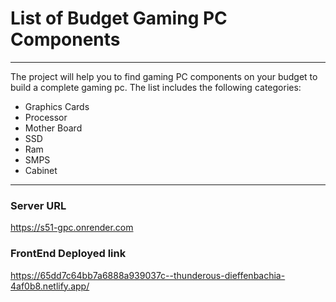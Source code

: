 # List of Budget Gaming PC Components 

---

The project will help you to find gaming PC components on your budget to build a complete gaming pc.  The list includes the following categories:
- Graphics Cards
- Processor 
- Mother Board
- SSD
- Ram
- SMPS
- Cabinet

---

### Server URL

 https://s51-gpc.onrender.com

### FrontEnd Deployed link 

 https://65dd7c64bb7a6888a939037c--thunderous-dieffenbachia-4af0b8.netlify.app/